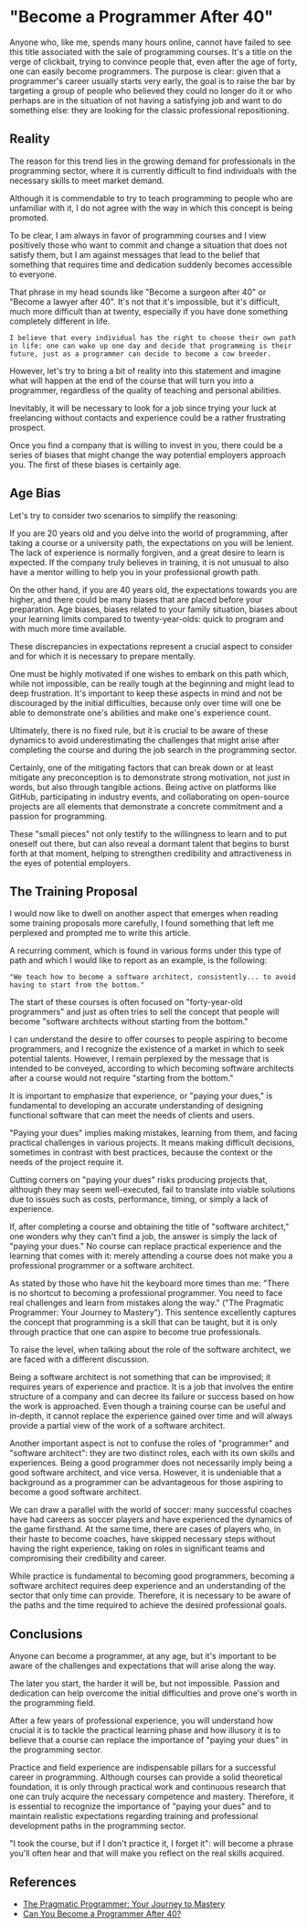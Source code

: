 # "Become a Programmer After 40"

Anyone who, like me, spends many hours online, cannot have failed to see this title associated with the sale of programming courses.
It's a title on the verge of clickbait, trying to convince people that, even after the age of forty, one can easily become programmers.
The purpose is clear: given that a programmer's career usually starts very early, the goal is to raise the bar by targeting a group of people who believed they could no longer do it or who perhaps are in the situation of not having a satisfying job and want to do something else: they are looking for the classic professional repositioning.

## Reality

The reason for this trend lies in the growing demand for professionals in the programming sector, where it is currently difficult to find individuals with the necessary skills to meet market demand.

Although it is commendable to try to teach programming to people who are unfamiliar with it, I do not agree with the way in which this concept is being promoted.

To be clear, I am always in favor of programming courses and I view positively those who want to commit and change a situation that does not satisfy them, but I am against messages that lead to the belief that something that requires time and dedication suddenly becomes accessible to everyone.

That phrase in my head sounds like "Become a surgeon after 40" or "Become a lawyer after 40". It's not that it's impossible, but it's difficult, much more difficult than at twenty, especially if you have done something completely different in life.

```text
I believe that every individual has the right to choose their own path in life: one can wake up one day and decide that programming is their future, just as a programmer can decide to become a cow breeder.
```

However, let's try to bring a bit of reality into this statement and imagine what will happen at the end of the course that will turn you into a programmer, regardless of the quality of teaching and personal abilities.

Inevitably, it will be necessary to look for a job since trying your luck at freelancing without contacts and experience could be a rather frustrating prospect.

Once you find a company that is willing to invest in you, there could be a series of biases that might change the way potential employers approach you. The first of these biases is certainly age.

## Age Bias

Let's try to consider two scenarios to simplify the reasoning:

If you are 20 years old and you delve into the world of programming, after taking a course or a university path, the expectations on you will be lenient. The lack of experience is normally forgiven, and a great desire to learn is expected. If the company truly believes in training, it is not unusual to also have a mentor willing to help you in your professional growth path.

On the other hand, if you are 40 years old, the expectations towards you are higher, and there could be many biases that are placed before your preparation. Age biases, biases related to your family situation, biases about your learning limits compared to twenty-year-olds: quick to program and with much more time available.

These discrepancies in expectations represent a crucial aspect to consider and for which it is necessary to prepare mentally.

One must be highly motivated if one wishes to embark on this path which, while not impossible, can be really tough at the beginning and might lead to deep frustration. It's important to keep these aspects in mind and not be discouraged by the initial difficulties, because only over time will one be able to demonstrate one's abilities and make one's experience count.

Ultimately, there is no fixed rule, but it is crucial to be aware of these dynamics to avoid underestimating the challenges that might arise after completing the course and during the job search in the programming sector.

Certainly, one of the mitigating factors that can break down or at least mitigate any preconception is to demonstrate strong motivation, not just in words, but also through tangible actions. Being active on platforms like GitHub, participating in industry events, and collaborating on open-source projects are all elements that demonstrate a concrete commitment and a passion for programming.

These "small pieces" not only testify to the willingness to learn and to put oneself out there, but can also reveal a dormant talent that begins to burst forth at that moment, helping to strengthen credibility and attractiveness in the eyes of potential employers.

## The Training Proposal

I would now like to dwell on another aspect that emerges when reading some training proposals more carefully, I found something that left me perplexed and prompted me to write this article.

A recurring comment, which is found in various forms under this type of path and which I would like to report as an example, is the following:

```text
"We teach how to become a software architect, consistently... to avoid having to start from the bottom."
```

The start of these courses is often focused on "forty-year-old programmers" and just as often tries to sell the concept that people will become "software architects without starting from the bottom."

I can understand the desire to offer courses to people aspiring to become programmers, and I recognize the existence of a market in which to seek potential talents. However, I remain perplexed by the message that is intended to be conveyed, according to which becoming software architects after a course would not require "starting from the bottom."

It is important to emphasize that experience, or "paying your dues," is fundamental to developing an accurate understanding of designing functional software that can meet the needs of clients and users.

"Paying your dues" implies making mistakes, learning from them, and facing practical challenges in various projects. It means making difficult decisions, sometimes in contrast with best practices, because the context or the needs of the project require it.

Cutting corners on "paying your dues" risks producing projects that, although they may seem well-executed, fail to translate into viable solutions due to issues such as costs, performance, timing, or simply a lack of experience.

If, after completing a course and obtaining the title of "software architect," one wonders why they can't find a job, the answer is simply the lack of "paying your dues." No course can replace practical experience and the learning that comes with it: merely attending a course does not make you a professional programmer or a software architect.

As stated by those who have hit the keyboard more times than me: "There is no shortcut to becoming a professional programmer. You need to face real challenges and learn from mistakes along the way." ("The Pragmatic Programmer: Your Journey to Mastery"). This sentence excellently captures the concept that programming is a skill that can be taught, but it is only through practice that one can aspire to become true professionals.

To raise the level, when talking about the role of the software architect, we are faced with a different discussion.

Being a software architect is not something that can be improvised; it requires years of experience and practice. It is a job that involves the entire structure of a company and can decree its failure or success based on how the work is approached.
Even though a training course can be useful and in-depth, it cannot replace the experience gained over time and will always provide a partial view of the work of a software architect.

Another important aspect is not to confuse the roles of "programmer" and "software architect": they are two distinct roles, each with its own skills and experiences. Being a good programmer does not necessarily imply being a good software architect, and vice versa. However, it is undeniable that a background as a programmer can be advantageous for those aspiring to become a good software architect.

We can draw a parallel with the world of soccer: many successful coaches have had careers as soccer players and have experienced the dynamics of the game firsthand. At the same time, there are cases of players who, in their haste to become coaches, have skipped necessary steps without having the right experience, taking on roles in significant teams and compromising their credibility and career.

While practice is fundamental to becoming good programmers, becoming a software architect requires deep experience and an understanding of the sector that only time can provide. Therefore, it is necessary to be aware of the paths and the time required to achieve the desired professional goals.

## Conclusions

Anyone can become a programmer, at any age, but it's important to be aware of the challenges and expectations that will arise along the way.

The later you start, the harder it will be, but not impossible. Passion and dedication can help overcome the initial difficulties and prove one's worth in the programming field.

After a few years of professional experience, you will understand how crucial it is to tackle the practical learning phase and how illusory it is to believe that a course can replace the importance of "paying your dues" in the programming sector.

Practice and field experience are indispensable pillars for a successful career in programming. Although courses can provide a solid theoretical foundation, it is only through practical work and continuous research that one can truly acquire the necessary competence and mastery. Therefore, it is essential to recognize the importance of "paying your dues" and to maintain realistic expectations regarding training and professional development paths in the programming sector.

"I took the course, but if I don't practice it, I forget it": will become a phrase you'll often hear and that will make you reflect on the real skills acquired.

## References

- [The Pragmatic Programmer: Your Journey to Mastery](https://www.amazon.it/Pragmatic-Programmer-Journey-Mastery/dp/0135957052)
- [Can You Become a Programmer After 40?](https://www.codemotion.com/magazine/dev-life/can-you-become-a-programmer-after-40/)
